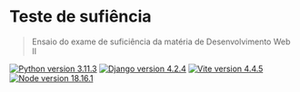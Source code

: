 # Teste de sufiência 
> Ensaio do exame de suficiência da matéria de Desenvolvimento Web II


[![Python version 3.11.3][python-badge]][python-url]
[![Django version 4.2.4][django-badge]][django-url]
[![Vite version 4.4.5][vite-badge]][vite-url]
[![Node version 18.16.1][node-badge]][node-url]

[python-badge]: https://badgen.net/badge/Python/3.11.3/blue
[python-url]: https://www.python.org/
[django-badge]: https://badgen.net/badge/Django/4.2.4/green
[django-url]: https://www.djangoproject.com/
[vite-badge]: https://badgen.net/badge/Vite/4.4.5/yellow
[vite-url]: https://vitejs.dev/
[node-badge]: https://badgen.net/badge/Node/18.16.1/green
[node-url]: https://nodejs.org/en
